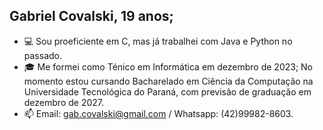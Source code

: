 Gabriel Covalski, 19 anos;
-
- 💻 Sou proeficiente em C, mas já trabalhei com Java e Python no passado.
- 🎓 Me formei como Ténico em Informática em dezembro de 2023; No momento estou cursando Bacharelado em Ciência da Computação na Universidade Tecnológica do Paraná, com previsão de graduação em dezembro de 2027.
- 📫 Email: gab.covalski@gmail.com / Whatsapp: (42)99982-8603.

